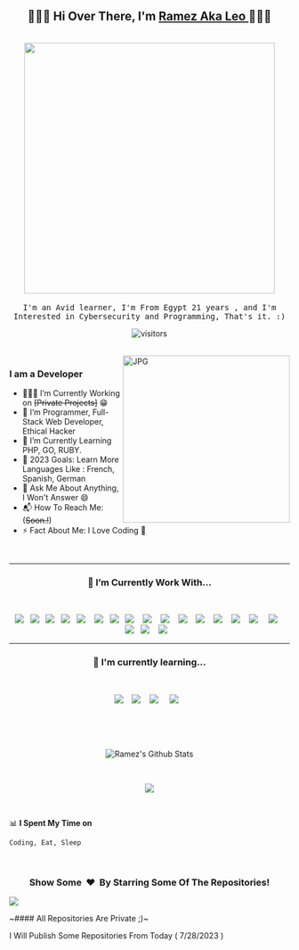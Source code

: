 <h2 align='center'> 🙋🏻‍♂️ Hi Over There, I'm <a href="#">Ramez Aka Leo </a>🧑🏻‍💻</h2>

<p align="center">
  <br><img src="https://media.discordapp.net/attachments/1014344870917320784/1014765845467119666/77caa32884d735d439ade45ba37feaf2.gif?width=814&height=458" width="450px"><br><br>
  <samp> I'm an Avid learner, I'm From Egypt 21 years , and I'm Interested in Cybersecurity and Programming, That's it. :)</samp>
  <br>
</p>

<p align="center">
    <img align="center" alt="visitors" src="https://gpvc.arturio.dev/DeadPoolMDE" />
</p>

<br>

<img align="right" height="300px" alt="JPG" src="https://media.discordapp.net/attachments/1014344870917320784/1014774585654267934/4398a4f176b3adb002dc5aaa099cd777.jpg" />

### I am a Developer
- 🧑🏻‍💻 I’m Currently Working on ~~[Private Projects]~~ :grin:
- 🙋 I’m Programmer, Full-Stack Web Developer, Ethical Hacker
- 👯 I’m Currently Learning PHP, GO, RUBY.
- 🥅 2023 Goals: Learn More Languages Like : French, Spanish, German
- 💬 Ask Me About Anything, I Won't Answer :smile:
- 📬 How To Reach Me: (~~Soon.!~~) 
- ⚡ Fact About Me: I Love Coding :raised_hands:

<br>

<hr>
<h3 align='center'> 🔭  I’m Currently Work With...</h4>
<br>
<p align='center'>
  <img src="https://img.shields.io/badge/python-3670A0?style=for-the-badge&logo=python&logoColor=ffdd54" />&nbsp;&nbsp;
  <img src="https://img.shields.io/badge/javascript-%23323330.svg?style=for-the-badge&logo=javascript&logoColor=%23F7DF1E" />&nbsp;&nbsp;
  <img src="https://img.shields.io/badge/typescript-%23007ACC.svg?style=for-the-badge&logo=typescript&logoColor=white" />&nbsp;&nbsp;
  <img src="https://img.shields.io/badge/shell_script-%23121011.svg?style=for-the-badge&logo=gnu-bash&logoColor=white" />&nbsp;&nbsp;
  <img src="https://img.shields.io/badge/Windows%20Terminal-%234D4D4D.svg?style=for-the-badge&logo=windows-terminal&logoColor=white" /> &nbsp;&nbsp;
  <img src="https://img.shields.io/badge/html5-%23E34F26.svg?style=for-the-badge&logo=html5&logoColor=white" />&nbsp;&nbsp;
  <img src="https://img.shields.io/badge/css3-%231572B6.svg?style=for-the-badge&logo=css3&logoColor=white" />&nbsp;&nbsp;
  <img src="https://img.shields.io/badge/NodeJS%20-darkgreen.svg?&style=for-the-badge&logo=node.js&logoColor=white" /> &nbsp;&nbsp;
  <img src="https://img.shields.io/badge/express.js-%23404d59.svg?style=for-the-badge&logo=express&logoColor=%2361DAFB" /> &nbsp;&nbsp;
  <img src="https://img.shields.io/badge/gitlab%20ci-%23181717.svg?style=for-the-badge&logo=gitlab&logoColor=white" /> &nbsp;&nbsp;
  <img src="https://img.shields.io/badge/nginx-%23009639.svg?style=for-the-badge&logo=nginx&logoColor=white" /> &nbsp;&nbsp;
  <img src="https://img.shields.io/badge/apache-%23D42029.svg?style=for-the-badge&logo=apache&logoColor=white" /> &nbsp;&nbsp;
  <img src="https://img.shields.io/badge/mysql-%2300f.svg?style=for-the-badge&logo=mysql&logoColor=white" /> &nbsp;&nbsp;
  <img src="https://img.shields.io/badge/sqlite-%2307405e.svg?style=for-the-badge&logo=sqlite&logoColor=white" /> &nbsp;&nbsp;
  <img src="https://img.shields.io/badge/MongoDB%20-%231572B6.svg?&style=for-the-badge&logo=mongodb&logoColor=green" /> &nbsp;&nbsp;&nbsp;
  <img src="https://img.shields.io/badge/Visual%20Studio%20Code-0078d7.svg?style=for-the-badge&logo=visual-studio-code&logoColor=white" /> &nbsp;&nbsp;
  <img src="https://img.shields.io/badge/Linux-FCC624?style=for-the-badge&logo=linux&logoColor=black" />&nbsp;&nbsp;
  <img src="https://img.shields.io/badge/Oracle-F80000?style=for-the-badge&logo=oracle&logoColor=white" /> &nbsp;&nbsp;
  <img src="https://img.shields.io/badge/azure-%230072C6.svg?style=for-the-badge&logo=microsoftazure&logoColor=white" /> &nbsp;&nbsp;
</p>
<hr>

<h3 align='center'> 🌱  I'm currently learning...</h4>
<br>
<p align='center'>
  <img src="https://img.shields.io/badge/GO%20-gray.svg?&style=for-the-badge&logo=go&logoColor=black" />&nbsp;&nbsp;&nbsp;
  <img src="https://img.shields.io/badge/ruby-%23CC342D.svg?style=for-the-badge&logo=ruby&logoColor=white" />&nbsp;&nbsp;&nbsp;
  <img src="https://img.shields.io/badge/php%20-purple.svg?&style=for-the-badge&logo=php&logoColor=white" /> &nbsp;&nbsp;&nbsp;
  <img src="https://img.shields.io/badge/react%20-%2361DAFB.svg?&style=for-the-badge&logo=react&logoColor=white" />&nbsp;&nbsp;&nbsp;
</p>

<br>
<br>
<br>

<p align='center'>
  <img align="center" src="https://github-readme-stats.vercel.app/api?username=YourGitHubUsername&show_icons=true&theme=radical" alt="Ramez's Github Stats">
</p>

<br>

<p align='center'>
  <img align="center" src="https://github-readme-stats.vercel.app/api/top-langs/?username=YourGitHubUsername&layout=compact&theme=radical">
</p>

<br>

📊 **I Spent My Time on**
<!--START_SECTION:waka-->
```text
Coding, Eat, Sleep
```
<!--END_SECTION:waka-->

<br>

<div align="center">
<h3 align="center">Show Some &nbsp;❤️&nbsp; By Starring Some Of The Repositories!</h3>
</div><img src="https://github.com/punitkmryh/punitkmryh/blob/master/wave.svg" />

~#### All Repositories Are Private ;)~

I Will Publish Some Repositories From Today ( 7/28/2023 )

